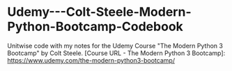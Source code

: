 # Udemy---Colt-Steele-Modern-Python-Bootcamp-Codebook
Unitwise code with my notes for the Udemy Course "The Modern Python 3 Bootcamp" by Colt Steele.
[Course URL - The Modern Python 3 Bootcamp]: https://www.udemy.com/the-modern-python3-bootcamp/
